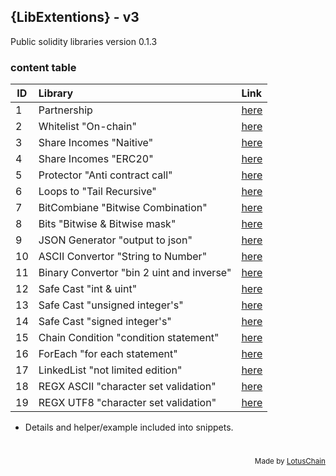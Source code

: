 ## {LibExtentions} - v3
Public solidity libraries version 0.1.3

### content table
| ID | Library | Link |
|---|:---|:---|
| 1 | Partnership | [here](https://github.com/blue-lotus-lab/LibExtentions/blob/main/contracts%40v3/library/Partnership.sol) |
| 2 | Whitelist "On-chain" | [here](https://github.com/blue-lotus-lab/LibExtentions/blob/main/contracts%40v3/library/Whitelist.sol) |
| 3 | Share Incomes "Naitive" | [here](https://github.com/blue-lotus-lab/LibExtentions/blob/main/contracts%40v3/library/ShareIncome.sol) |
| 4 | Share Incomes "ERC20" | [here](https://github.com/blue-lotus-lab/LibExtentions/blob/main/contracts%40v3/library/ShareIncomeERC20.sol) |
| 5 | Protector "Anti contract call" | [here](https://github.com/blue-lotus-lab/LibExtentions/blob/main/contracts%40v3/library/Protector.sol) |
| 6 | Loops to "Tail Recursive" | [here](https://github.com/blue-lotus-lab/LibExtentions/blob/main/contracts%40v3/library/TailRecursiveLoop.sol) |
| 7 | BitCombiane "Bitwise Combination" | [here](https://github.com/blue-lotus-lab/LibExtentions/blob/main/contracts%40v3/library/BitCombine.sol) |
| 8 | Bits "Bitwise & Bitwise mask" | [here](https://github.com/blue-lotus-lab/LibExtentions/blob/main/contracts%40v3/library/Bits.sol) |
| 9 | JSON Generator "output to json" | [here](https://github.com/blue-lotus-lab/LibExtentions/blob/main/contracts%40v3/library/JsonGenerator.sol) |
| 10 | ASCII Convertor "String to Number" | [here](https://github.com/blue-lotus-lab/LibExtentions/blob/main/contracts@v3/library/AsciiConverter.sol) |
| 11 | Binary Convertor "bin 2 uint and inverse" | [here](https://github.com/blue-lotus-lab/LibExtentions/blob/main/contracts%40v3/library/Binary.sol) |
| 12 | Safe Cast "int & uint" | [here](https://github.com/blue-lotus-lab/LibExtentions/blob/main/contracts%40v3/library/SafeCast.sol) |
| 13 | Safe Cast "unsigned integer's" | [here](https://github.com/blue-lotus-lab/LibExtentions/blob/main/contracts%40v3/library/SafeCastUint.sol) |
| 14 | Safe Cast "signed integer's" | [here](https://github.com/blue-lotus-lab/LibExtentions/blob/main/contracts%40v3/library/SafeCastInt.sol) |
| 15 | Chain Condition "condition statement" | [here](https://github.com/blue-lotus-lab/LibExtentions/blob/main/contracts%40v3/library/ChainCondition.sol) |
| 16 | ForEach "for each statement" | [here](https://github.com/blue-lotus-lab/LibExtentions/blob/main/contracts%40v3/library/ForEach.sol) |
| 17 | LinkedList "not limited edition" | [here](https://github.com/blue-lotus-lab/LibExtentions/blob/main/contracts%40v3/library/LinkedList.sol) |
| 18 | REGX ASCII "character set validation" | [here](https://github.com/blue-lotus-lab/LibExtentions/blob/main/contracts%40v3/library/RegxAsciiSet.sol) |
| 19 | REGX UTF8 "character set validation" | [here](https://github.com/blue-lotus-lab/LibExtentions/blob/main/contracts%40v3/library/RegxUtf8Set.sol) |

- Details and helper/example included into snippets.

# 

<div align="right">
<sub>Made by <a href="https://lotuschain.org">LotusChain</a></sub>
</div>
